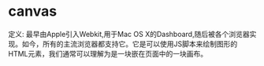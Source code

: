 # canvas

定义: <canvas>最早由Apple引入Webkit,用于Mac OS X的Dashboard,随后被各个浏览器实现。如今，所有的主流浏览器都支持它。它是可以使用JS脚本来绘制图形的HTML元素，我们通常可以理解为是一块嵌在页面中的一块画布。

